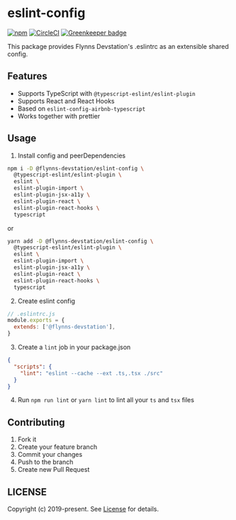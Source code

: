 # eslint-config

[![npm](https://img.shields.io/npm/v/@flynns-devstation/eslint-config.svg?style=for-the-badge)](https://www.npmjs.com/package/@flynns-devstation/eslint-config)
[![CircleCI](https://img.shields.io/circleci/build/github/FlynnsDevstation/eslint-config/master.svg?style=for-the-badge)](https://circleci.com/gh/FlynnsDevstation/eslint-config) [![Greenkeeper badge](https://badges.greenkeeper.io/FlynnsDevstation/eslint-config.svg)](https://greenkeeper.io/)

This package provides Flynns Devstation's .eslintrc as an extensible shared config.

## Features

- Supports TypeScript with `@typescript-eslint/eslint-plugin`
- Supports React and React Hooks
- Based on `eslint-config-airbnb-typescript`
- Works together with prettier

## Usage

1. Install config and peerDependencies

```bash
npm i -D @flynns-devstation/eslint-config \
  @typescript-eslint/eslint-plugin \
  eslint \
  eslint-plugin-import \
  eslint-plugin-jsx-a11y \
  eslint-plugin-react \
  eslint-plugin-react-hooks \
  typescript
```

or

```bash
yarn add -D @flynns-devstation/eslint-config \
  @typescript-eslint/eslint-plugin \
  eslint \
  eslint-plugin-import \
  eslint-plugin-jsx-a11y \
  eslint-plugin-react \
  eslint-plugin-react-hooks \
  typescript
```

2. Create eslint config

```js
// .eslintrc.js
module.exports = {
  extends: ['@flynns-devstation'],
}
```

3. Create a `lint` job in your package.json

```json
{
  "scripts": {
    "lint": "eslint --cache --ext .ts,.tsx ./src"
  }
}
```

4. Run `npm run lint` or `yarn lint` to lint all your `ts` and `tsx` files

## Contributing

1. Fork it
2. Create your feature branch
3. Commit your changes
4. Push to the branch
5. Create new Pull Request

## LICENSE

Copyright (c) 2019-present. See [License](./LICENSE) for details.
